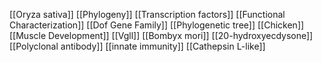 [[Oryza sativa]]
[[Phylogeny]]
[[Transcription factors]]
[[Functional Characterization]]
[[Dof Gene Family]]
[[Phylogenetic tree]]
[[Chicken]]
[[Muscle Development]]
[[Vgll]]
[[Bombyx mori]]
[[20-hydroxyecdysone]]
[[Polyclonal antibody]]
[[innate immunity]]
[[Cathepsin L-like]]
